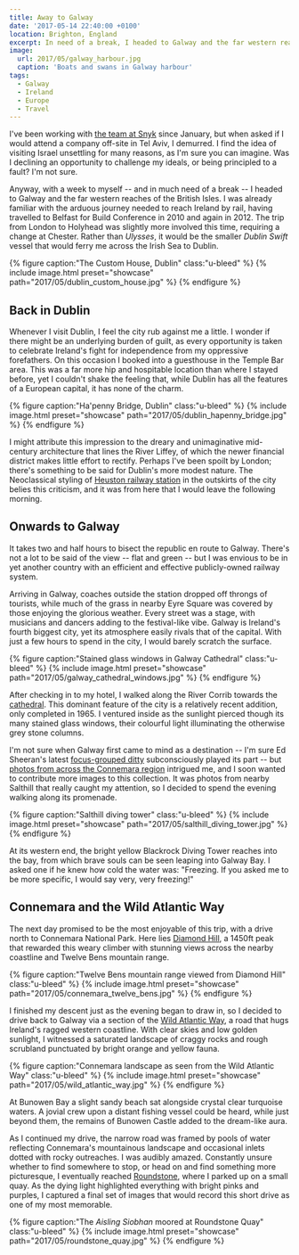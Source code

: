```yaml
---
title: Away to Galway
date: '2017-05-14 22:40:00 +0100'
location: Brighton, England
excerpt: In need of a break, I headed to Galway and the far western reaches of the British Isles.
image:
  url: 2017/05/galway_harbour.jpg
  caption: 'Boats and swans in Galway harbour'
tags:
  - Galway
  - Ireland
  - Europe
  - Travel
---
```

I've been working with [the team at Snyk][1] since January, but when asked if I would attend a company off-site in Tel Aviv, I demurred. I find the idea of visiting Israel unsettling for many reasons, as I'm sure you can imagine. Was I declining an opportunity to challenge my ideals, or being principled to a fault? I'm not sure.

Anyway, with a week to myself -- and in much need of a break -- I headed to Galway and the far western reaches of the British Isles. I was already familiar with the arduous journey needed to reach Ireland by rail, having travelled to Belfast for Build Conference in 2010 and again in 2012. The trip from London to Holyhead was slightly more involved this time, requiring a change at Chester. Rather than _Ulysses_, it would be the smaller _Dublin Swift_ vessel that would ferry me across the Irish Sea to Dublin.

{% figure caption:"The Custom House, Dublin" class:"u-bleed" %}
{% include image.html preset="showcase" path="2017/05/dublin_custom_house.jpg" %}
{% endfigure %}

## Back in Dublin
Whenever I visit Dublin, I feel the city rub against me a little. I wonder if there might be an underlying burden of guilt, as every opportunity is taken to celebrate Ireland's fight for independence from my oppressive forefathers. On this occasion I booked into a guesthouse in the Temple Bar area. This was a far more hip and hospitable location than where I stayed before, yet I couldn't shake the feeling that, while Dublin has all the features of a European capital, it has none of the charm.

{% figure caption:"Ha'penny Bridge, Dublin" class:"u-bleed" %}
{% include image.html preset="showcase" path="2017/05/dublin_hapenny_bridge.jpg" %}
{% endfigure %}

I might attribute this impression to the dreary and unimaginative mid-century architecture that lines the River Liffey, of which the newer financial district makes little effort to rectify. Perhaps I've been spoilt by London; there's something to be said for Dublin's more modest nature. The Neoclassical styling of [Heuston railway station][2] in the outskirts of the city belies this criticism, and it was from here that I would leave the following morning.

## Onwards to Galway
It takes two and half hours to bisect the republic en route to Galway. There's not a lot to be said of the view -- flat and green -- but I was envious to be in yet another country with an efficient and effective publicly-owned railway system.

Arriving in Galway, coaches outside the station dropped off throngs of tourists, while much of the grass in nearby Eyre Square was covered by those enjoying the glorious weather. Every street was a stage, with musicians and dancers adding to the festival-like vibe. Galway is Ireland's fourth biggest city, yet its atmosphere easily rivals that of the capital. With just a few hours to spend in the city, I would barely scratch the surface.

{% figure caption:"Stained glass windows in Galway Cathedral" class:"u-bleed" %}
{% include image.html preset="showcase" path="2017/05/galway_cathedral_windows.jpg" %}
{% endfigure %}

After checking in to my hotel, I walked along the River Corrib towards the [cathedral][5]. This dominant feature of the city is a relatively recent addition, only completed in 1965. I ventured inside as the sunlight pierced though its many stained glass windows, their colourful light illuminating the otherwise grey stone columns.

I'm not sure when Galway first came to mind as a destination -- I'm sure Ed Sheeran's latest [focus-grouped ditty][3] subconsciously played its part -- but [photos from across the Connemara region][4] intrigued me, and I soon wanted to contribute more images to this collection. It was photos from nearby Salthill that really caught my attention, so I decided to spend the evening walking along its promenade.

{% figure caption:"Salthill diving tower" class:"u-bleed" %}
{% include image.html preset="showcase" path="2017/05/salthill_diving_tower.jpg" %}
{% endfigure %}

At its western end, the bright yellow Blackrock Diving Tower reaches into the bay, from which brave souls can be seen leaping into Galway Bay. I asked one if he knew how cold the water was: "Freezing. If you asked me to be more specific, I would say very, very freezing!"

## Connemara and the Wild Atlantic Way
The next day promised to be the most enjoyable of this trip, with a drive north to Connemara National Park. Here lies [Diamond Hill][6], a 1450ft peak that rewarded this weary climber with stunning views across the nearby coastline and Twelve Bens mountain range.

{% figure caption:"Twelve Bens mountain range viewed from Diamond Hill" class:"u-bleed" %}
{% include image.html preset="showcase" path="2017/05/connemara_twelve_bens.jpg" %}
{% endfigure %}

I finished my descent just as the evening began to draw in, so I decided to drive back to Galway via a section of the [Wild Atlantic Way][7], a road that hugs Ireland's ragged western coastline. With clear skies and low golden sunlight, I witnessed a saturated landscape of craggy rocks and rough scrubland punctuated by bright orange and yellow fauna.

{% figure caption:"Connemara landscape as seen from the Wild Atlantic Way" class:"u-bleed" %}
{% include image.html preset="showcase" path="2017/05/wild_atlantic_way.jpg" %}
{% endfigure %}

At Bunowen Bay a slight sandy beach sat alongside crystal clear turquoise waters. A jovial crew upon a distant fishing vessel could be heard, while just beyond them, the remains of Bunowen Castle added to the dream-like aura.

As I continued my drive, the narrow road was framed by pools of water reflecting Connemara's mountainous landscape and occasional inlets dotted with rocky outreaches. I was audibly amazed. Constantly unsure whether to find somewhere to stop, or head on and find something more picturesque, I eventually reached [Roundstone][8], where I parked up on a small quay. As the dying light highlighted everything with bright pinks and purples, I captured a final set of images that would record this short drive as one of my most memorable.

{% figure caption:"The _Aisling Siobhan_ moored at Roundstone Quay" class:"u-bleed" %}
{% include image.html preset="showcase" path="2017/05/roundstone_quay.jpg" %}
{% endfigure %}

[1]: https://snyk.io/about
[2]: https://heustonstation.com
[3]: http://www.newstatesman.com/culture/music-theatre/2017/03/ed-sheeran-lyrics-divide-review
[4]: https://www.flickr.com/search/?text=connemara
[5]: https://en.wikipedia.org/wiki/Cathedral_of_Our_Lady_Assumed_into_Heaven_and_St_Nicholas%2C_Galway
[6]: https://en.wikipedia.org/wiki/Diamond_Hill_(Ireland)
[7]: http://www.wildatlanticway.com/
[8]: https://en.wikipedia.org/wiki/Roundstone,_County_Galway

